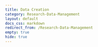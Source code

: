 ```yaml
---
title: Data Creation
category: Research-Data-Management
layout: default
docs_css: markdown
redirect_from: /Research-Data-Management
empty: true
hide: true
---
```

